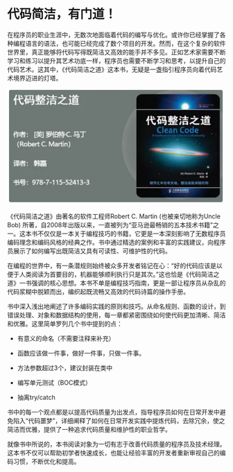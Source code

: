 # 代码简洁，有门道！


在程序员的职业生涯中，无数次地面临着代码的编写与优化。或许你已经掌握了各种编程语言的语法，也可能已经完成了数个项目的开发。然而，在这个复杂的软件世界里，真正能够将代码写得既简洁又高效的能手并不多见。正如艺术家需要不断学习和练习以提升其艺术功底一样，程序员也需要不断学习和思考，以提升自己的代码艺术。这其中，《代码简洁之道》这本书，无疑是一盏指引程序员向着代码艺术境界迈进的灯塔。

![img.png](img.png)

《代码简洁之道》由著名的软件工程师Robert C. Martin (也被亲切地称为Uncle Bob) 所著，自2008年出版以来，一直被列为“亚马逊最畅销的五本技术书籍”之一。这本书不仅仅是一本关于编程技巧的书籍，它更是一本深刻影响了无数程序员编码理念和编码风格的经典之作。书中通过精选的案例和丰富的实践建议，向程序员展示了如何编写出既简洁又具有可读性、可维护性的代码。


在编程的世界中，有一条潜规则始终被众多开发者铭记在心：“好的代码应该是以便于人类阅读为首要目的，机器能够顺利执行只是其次。”这也恰是《代码简洁之道》一书强调的核心思想。本书不单是编程技巧指南，更是一部让程序员从杂乱的代码浆糊中脱颖而出，编织起既流畅又高效的代码诗篇的操作手册。

书中深入浅出地阐述了许多编码实践的原则和技巧。从命名规则、函数的设计，到错误处理、对象和数据结构的使用，每一章都紧密围绕如何使代码更加清晰、简洁和优雅。这里简单罗列几个书中提到的点：

*   有意义的命名（不需要注释来补充）

*   函数应该做一件事，做好一件事，只做一件事。

*   方法参数超过3个，建议封装在类中

*   编写单元测试（BOC模式）

*   抽离try/catch


书中的每一个观点都是以提高代码质量为出发点，指导程序员如何在日常开发中避免陷入“代码噩梦”，详细阐释了如何在日常开发实践中提炼代码，去除冗余，使之简洁而优雅，提供了一种追求代码质量和维护性的职业哲学。

就像书中所说的，本书阅读对象为一切有志于改善代码质量的程序员及技术经理。这本书不仅可以帮助初学者快速成长，也能让经验丰富的开发者重新审视自己的编码习惯，不断优化和提高。

